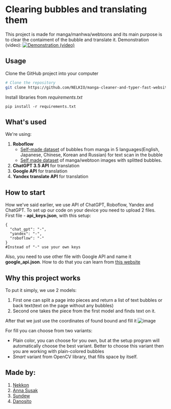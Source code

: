 # Clearing bubbles and translating them

This project is made for manga/manhwa/webtoons and its main purpose is to clear the contaiment of the bubble and translate it. Demonstration (video):
[![Demonstration (video)](http://img.youtube.com/vi/POCjIIV1q2I/0.jpg)](http://www.youtube.com/watch?v=POCjIIV1q2I)

## Usage

Clone the GitHub project into your computer

```bash
# Clone the repository
git clone https://github.com/NELKIO/manga-cleaner-and-typer-fast-website
```

Install libraries from *requirements.txt*

```commandline
pip install -r requirements.txt
```

## What's used

We're using:
1) **Roboflow**
   * [Self-made dataset](https://universe.roboflow.com/nekkon/bubble-text-detector/model/3) of bubbles from manga in 5 languages(English, Japanese, Chinese, Korean and Russian) for text scan in the bubble
   * [Self made dataset](https://universe.roboflow.com/rely/bubble-nd1xn/model/2) of manga/webtoon images with splitted bubbles.
2) **ChatGPT 3.5 API** for translation
3) **Google API** for translation
4) **Yandex translate API** for translation


## How to start
How we've said earlier, we use API of ChatGPT, Roboflow, Yandex and ChatGPT. To set up our code on your device you need to upload 2 files.
First file - **api_keys.json**, with this setup:
```
{
  "chat_gpt": "-",
  "yandex": "-",
  "roboflow": "-"
}
#Instead of "-" use your own keys
```

Also, you need to use other file with Google API and name it **google_api.json**. How to do that you can learn from [this website](https://developers.google.com/maps/documentation/javascript/get-api-key?hl=en)


## Why this project works
To put it simply, we use 2 models:
1) First one can split a page into pieces and return a list of text bubbles or back text(text on the page without any bubbles)
2) Second one takes the piece from the first model and finds text on it.

After that we just use the coordinates of found bound and fill it
![image](https://github.com/NELKIO/manga-cleaner-and-typer-fast-website/assets/105226748/fb9384ab-7825-49ca-a923-e677e497a67b)

For fill you can choose from two variants:
* Plain color, you can choose for you own, but at the setup program will automatically choose the best variant. Better to choose this variant then you are working with plain-colored bubbles
* *Smart* variant from OpenCV library, that fills space by itself.

## Made by:
1) [Nekkon](https://github.com/NELKIO)
2) [Anna Susak](https://github.com/AnnaSusak)
3) [Sundew](https://github.com/Sundew999666)
4) [Danosito](https://github.com/danosito)
